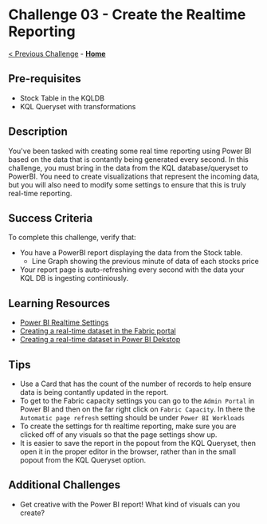 # Challenge 03 - Create the Realtime Reporting

[< Previous Challenge](./Challenge-02.md) - **[Home](../README.md)**

## Pre-requisites

- Stock Table in the KQLDB
- KQL Queryset with transformations 

## Description

You've been tasked with creating some real time reporting using Power BI based on the data that is contantly being generated every second. In this challenge, you must bring in the data from the KQL database/queryset to PowerBI. You need to create visualizations that represent the incoming data, but you will also need to modify some settings to ensure that this is truly real-time reporting. 

## Success Criteria

To complete this challenge, verify that:
- You have a PowerBI report displaying the data from the Stock table.
    - Line Graph showing the previous minute of data of each stocks price
- Your report page is auto-refreshing every second with the data your KQL DB is ingesting continiously.

## Learning Resources
- [Power BI Realtime Settings](https://learn.microsoft.com/en-us/power-bi/create-reports/desktop-automatic-page-refresh)
- [Creating a real-time dataset in the Fabric portal](https://learn.microsoft.com/en-us/fabric/real-time-analytics/create-powerbi-report)
- [Creating a real-time dataset in Power BI Dekstop](https://learn.microsoft.com/en-us/fabric/real-time-analytics/power-bi-data-connector)

## Tips
- Use a Card that has the count of the number of records to help ensure data is being contantly updated in the report.
- To get to the Fabric capacity settings you can go to the `Admin Portal` in Power BI and then on the far right click on `Fabric Capacity`. In there the `Automatic page refresh` setting should be under `Power BI Workloads`
- To create the settings for th realtime reporting, make sure you are clicked off of any visuals so that the page settings show up.
- It is easier to save the report in the popout from the KQL Queryset, then open it in the proper editor in the browser, rather than in the small popout from the KQL Queryset option.
<!-- far easier to do the creating the dataset in the portal than PBI Desktop, but that tip may be giving too much away -->

## Additional Challenges
- Get creative with the Power BI report! What kind of visuals can you create?